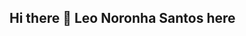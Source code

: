 ## Hi there 👋 Leo Noronha Santos here

<!--
**leonoronhas/leonoronhas** is a ✨ _special_ ✨ repository because its `README.md` (this file) appears on your GitHub profile.
->
🔭 I’m currently working on my third React Native app! (Coming soon!)
🌱 I’m currently learning Node.js and MongoDB
<!--
- 👯 I’m looking to collaborate on ...
- 🤔 I’m looking for help with ...
->
💬 Ask me about my hobbies and how I spend my free time!
📫 How to reach me: [Dev Leo](mailto:dev.leo.santos@gmail.com?subject=[GitHub]%20Source%20Han%20Sans)
⚡ Fun fact: Facinated about soccer and coding. Let's chat and learn from one another

